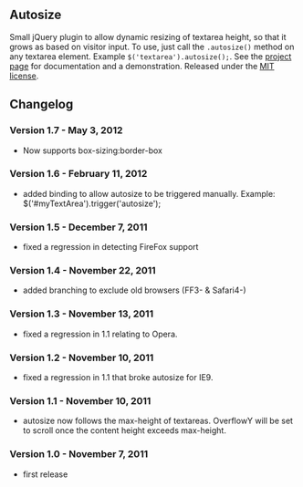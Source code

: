## Autosize

Small jQuery plugin to allow dynamic resizing of textarea height, so that it grows as based on visitor input.  To use, just call the `.autosize()` method on any textarea element. Example `$('textarea').autosize();`.  See the [project page](http://jacklmoore.com/autosize/) for documentation and a demonstration.  Released under the [MIT license](http://www.opensource.org/licenses/mit-license.php).

## Changelog

### Version 1.7 - May 3, 2012
* Now supports box-sizing:border-box

### Version 1.6 - February 11, 2012
* added binding to allow autosize to be triggered manually.  Example:
  $('#myTextArea').trigger('autosize');

### Version 1.5 - December 7, 2011
* fixed a regression in detecting FireFox support

### Version 1.4 - November 22, 2011
* added branching to exclude old browsers (FF3- & Safari4-)

### Version 1.3 - November 13, 2011
* fixed a regression in 1.1 relating to Opera.

### Version 1.2 - November 10, 2011
* fixed a regression in 1.1 that broke autosize for IE9.

### Version 1.1 - November 10, 2011
* autosize now follows the max-height of textareas.  OverflowY will be set to scroll once the content height exceeds max-height. 

### Version 1.0 - November 7, 2011
* first release
